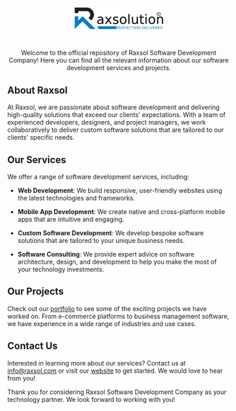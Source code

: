 <div align="center"><img style="width: 40%;padding-bottom:27px;" src="https://github.com/raxsol/.github/blob/main/profile/logo-raxsol.png"></div>
<p align="center">
  Welcome to the official repository of Raxsol Software Development Company! Here you can find all the relevant information about our software development services and projects.
</p>

## About Raxsol

At Raxsol, we are passionate about software development and delivering high-quality solutions that exceed our clients' expectations. With a team of experienced developers, designers, and project managers, we work collaboratively to deliver custom software solutions that are tailored to our clients' specific needs.

## Our Services

We offer a range of software development services, including:

- **Web Development**: We build responsive, user-friendly websites using the latest technologies and frameworks.

- **Mobile App Development**: We create native and cross-platform mobile apps that are intuitive and engaging.

- **Custom Software Development**: We develop bespoke software solutions that are tailored to your unique business needs.

- **Software Consulting**: We provide expert advice on software architecture, design, and development to help you make the most of your technology investments.

## Our Projects

Check out our [portfolio](https://www.raxsol.com/portfolio) to see some of the exciting projects we have worked on. From e-commerce platforms to business management software, we have experience in a wide range of industries and use cases.

## Contact Us

Interested in learning more about our services? Contact us at info@raxsol.com or visit our [website](https://www.raxsol.com) to get started. We would love to hear from you!

Thank you for considering Raxsol Software Development Company as your technology partner. We look forward to working with you!
